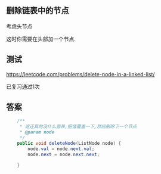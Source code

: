 ## 删除链表中的节点

考虑头节点

这时你需要在头部加一个节点.



## 测试

https://leetcode.com/problems/delete-node-in-a-linked-list/

已复习通过1次











## 答案

```java
    /**
     * 这还真的没什么营养,把值覆盖一下,然后删除下一个节点
     * @param node
     */
    public void deleteNode(ListNode node) {
        node.val = node.next.val;
        node.next = node.next.next;

    }
```

